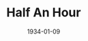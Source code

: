 ---
title: Half An Hour
date: 1934-01-09
closing_date:
layout: productions
playbill:
Theatre: Theatre Jacksonville
cast:
- Mr. Redding: Berkley Blackmon
- Lilian: Evelyn Gresham
- Susie: Janice Fleming
- Dr. Brodie: Laurence Case
- Hugh: Virgil Perry
- Withers: Gibson House
- Mrs. Redding: Mildred McDougal
- Mr. Garson: Slocum Ball
crew:
- Director: Sara Kelley
understudies:
orchestra:
props:
external_links:
---